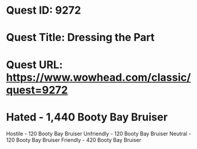 # Quest ID: 9272
# Quest Title: Dressing the Part
# Quest URL: https://www.wowhead.com/classic/quest=9272
# Hated - 1,440 Booty Bay Bruiser
Hostile - 120 Booty Bay Bruiser
Unfriendly - 120 Booty Bay Bruiser
Neutral - 120 Booty Bay Bruiser
Friendly - 420 Booty Bay Bruiser